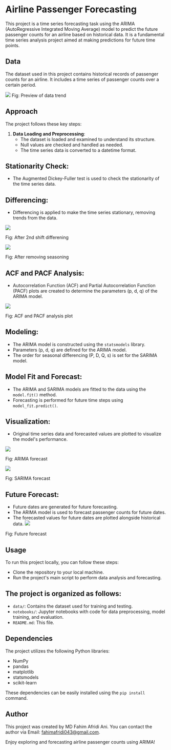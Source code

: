 
# Airline Passenger Forecasting

This project is a time series forecasting task using the ARIMA (AutoRegressive Integrated Moving Average) model to predict the future passenger counts for an airline based on historical data. It is a fundamental time series analysis project aimed at making predictions for future time points.

## Data

The dataset used in this project contains historical records of passenger counts for an airline. It includes a time series of passenger counts over a certain period.

![](graphs/Unknown.png)
Fig: Preview of data trend

## Approach

The project follows these key steps:

1. **Data Loading and Preprocessing**:
   - The dataset is loaded and examined to understand its structure.
   - Null values are checked and handled as needed.
   - The time series data is converted to a datetime format.


## **Stationarity Check**:

- The Augmented Dickey-Fuller test is used to check the stationarity of the time series data.

## **Differencing**:
   - Differencing is applied to make the time series stationary, removing trends from the data.




![](graphs/Unknown-2.png)

Fig: After 2nd shift differening 

![](graphs/Unknown-3.png)

Fig: After removing seasoning 

## **ACF and PACF Analysis**:
   - Autocorrelation Function (ACF) and Partial Autocorrelation Function (PACF) plots are created to determine the parameters (p, d, q) of the ARIMA model.

![](graphs/Unknown-4.png)

Fig: ACF and PACF analysis plot

 ## **Modeling**:
   - The ARIMA model is constructed using the `statsmodels` library.
   - Parameters (p, d, q) are defined for the ARIMA model.
   - The order for seasonal differencing (P, D, Q, s) is set for the SARIMA model.

## **Model Fit and Forecast**:
   - The ARIMA and SARIMA models are fitted to the data using the `model.fit()` method.
   - Forecasting is performed for future time steps using `model_fit.predict()`.

## **Visualization**:
   - Original time series data and forecasted values are plotted to visualize the model's performance.

![](graphs/Unknown-5.png)

Fig: ARIMA forecast  

![](graphs/Unknown-6.png)

Fig: SARIMA forecast

## **Future Forecast**:
   - Future dates are generated for future forecasting.
   - The ARIMA model is used to forecast passenger counts for future dates.
   - The forecasted values for future dates are plotted alongside historical data.
![](graphs/Unknown-7.png)

Fig: Future forecast



## Usage

To run this project locally, you can follow these steps:
 - Clone the repository to your local machine.
 - Run the project's main script to perform data analysis and forecasting.

## The project is organized as follows:

- `data/`: Contains the dataset used for training and testing.
- `notebooks/`: Jupyter notebooks with code for data preprocessing, model training, and evaluation.
- `README.md`: This file.


## Dependencies

The project utilizes the following Python libraries:
- NumPy
- pandas
- matplotlib
- statsmodels
- scikit-learn

These dependencies can be easily installed using the `pip install` command.

## Author

This project was created by MD Fahim Afridi Ani. You can contact the author via Email: fahimafridi043@gmail.com.

Enjoy exploring and forecasting airline passenger counts using ARIMA!


